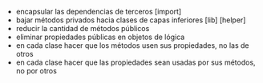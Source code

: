 - encapsular las dependencias de terceros [import]
- bajar métodos privados hacia clases de capas inferiores [lib] [helper]
- reducir la cantidad de métodos públicos
- eliminar propiedades públicas en objetos de lógica
- en cada clase hacer que los métodos usen sus propiedades, no las de otros
- en cada clase hacer que las propiedades sean usadas por sus métodos, no por otros